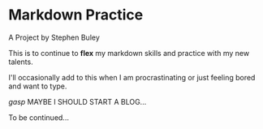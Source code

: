 # Markdown Practice

A Project by Stephen Buley

This is to continue to **flex** my markdown skills and practice with my new talents.

I'll occasionally add to this when I am procrastinating or just feeling bored and want to type.

_gasp_ MAYBE I SHOULD START A BLOG...

To be continued...
